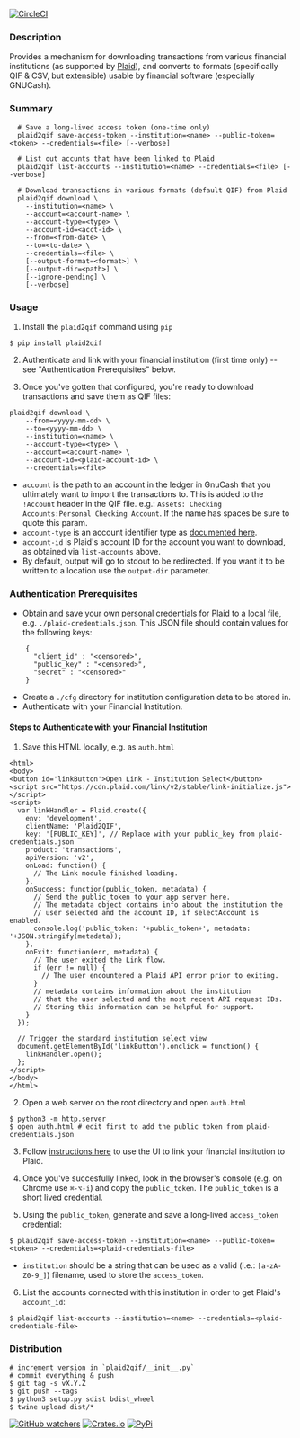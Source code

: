 [![CircleCI](https://circleci.com/gh/ebridges/plaid2qif/tree/master.svg?style=svg)](https://circleci.com/gh/ebridges/plaid2qif/tree/master)

### Description

Provides a mechanism for downloading transactions from various financial institutions (as supported by [Plaid](https://www.plaid.com)), and converts to formats (specifically QIF & CSV, but extensible) usable by financial software (especially GNUCash).

### Summary

```
  # Save a long-lived access token (one-time only)
  plaid2qif save-access-token --institution=<name> --public-token=<token> --credentials=<file> [--verbose]

  # List out accunts that have been linked to Plaid
  plaid2qif list-accounts --institution=<name> --credentials=<file> [--verbose]

  # Download transactions in various formats (default QIF) from Plaid
  plaid2qif download \
    --institution=<name> \
    --account=<account-name> \
    --account-type=<type> \
    --account-id=<acct-id> \
    --from=<from-date> \
    --to=<to-date> \
    --credentials=<file> \
    [--output-format=<format>] \
    [--output-dir=<path>] \
    [--ignore-pending] \
    [--verbose]
```

### Usage

1. Install the `plaid2qif` command using `pip`

```
$ pip install plaid2qif
```

2. Authenticate and link with your financial institution (first time only) -- see "Authentication Prerequisites" below.

3. Once you've gotten that configured, you're ready to download transactions and save them as QIF files:

```
plaid2qif download \
    --from=<yyyy-mm-dd> \
    --to=<yyyy-mm-dd> \
    --institution=<name> \
    --account-type=<type> \
    --account=<account-name> \
    --account-id=<plaid-account-id> \
    --credentials=<file>
```

  * `account` is the path to an account in the ledger in GnuCash that you ultimately want to import the transactions to.  This is added to the `!Account` header in the QIF file.  e.g.: `Assets: Checking Accounts:Personal Checking Account`.  If the name has spaces be sure to quote this param.
  * `account-type` is an account identifier type as [documented here](https://github.com/Gnucash/gnucash/blob/cdb764fec525642bbe85dd5a0a49ec967c55f089/gnucash/import-export/qif-imp/file-format.txt#L23).
  * `account-id` is Plaid's account ID for the account you want to download, as obtained via `list-accounts` above.
  * By default, output will go to stdout to be redirected.  If you want it to be written to a location use the `output-dir` parameter.

### Authentication Prerequisites

* Obtain and save your own personal credentials for Plaid to a local file, e.g. `./plaid-credentials.json`. This JSON file should contain values for the following keys:
```
    {
      "client_id" : "<censored>",
      "public_key" : "<censored>",
      "secret" : "<censored>"
    }
```
* Create a `./cfg` directory for institution configuration data to be stored in.
* Authenticate with your Financial Institution.

#### Steps to Authenticate with your Financial Institution

1. Save this HTML locally, e.g. as `auth.html`

```
<html>
<body>
<button id='linkButton'>Open Link - Institution Select</button>
<script src="https://cdn.plaid.com/link/v2/stable/link-initialize.js"></script>
<script>
  var linkHandler = Plaid.create({
    env: 'development',
    clientName: 'Plaid2QIF',
    key: '[PUBLIC_KEY]', // Replace with your public_key from plaid-credentials.json
    product: 'transactions',
    apiVersion: 'v2',
    onLoad: function() {
      // The Link module finished loading.
    },
    onSuccess: function(public_token, metadata) {
      // Send the public_token to your app server here.
      // The metadata object contains info about the institution the
      // user selected and the account ID, if selectAccount is enabled.
      console.log('public_token: '+public_token+', metadata: '+JSON.stringify(metadata));
    },
    onExit: function(err, metadata) {
      // The user exited the Link flow.
      if (err != null) {
        // The user encountered a Plaid API error prior to exiting.
      }
      // metadata contains information about the institution
      // that the user selected and the most recent API request IDs.
      // Storing this information can be helpful for support.
    }
  });

  // Trigger the standard institution select view
  document.getElementById('linkButton').onclick = function() {
    linkHandler.open();
  };
</script>
</body>
</html>
```

2. Open a web server on the root directory and open `auth.html`

```
$ python3 -m http.server
$ open auth.html # edit first to add the public token from plaid-credentials.json
```

3. Follow [instructions here](https://plaid.com/docs/quickstart/#creating-items-with-link-and-the-api) to use the UI to link your financial institution to Plaid.

4. Once you've succesfully linked, look in the browser's console (e.g. on Chrome use `⌘-⌥-i`) and copy the `public_token`.  The `public_token` is a short lived credential.

5. Using the `public_token`, generate and save a long-lived `access_token` credential:

```
$ plaid2qif save-access-token --institution=<name> --public-token=<token> --credentials=<plaid-credentials-file>
```

  * `institution` should be a string that can be used as a valid (i.e.: `[a-zA-Z0-9_]`) filename, used to store the `access_token`.

6. List the accounts connected with this institution in order to get Plaid's `account_id`:

```
$ plaid2qif list-accounts --institution=<name> --credentials=<plaid-credentials-file>
```

### Distribution

```
# increment version in `plaid2qif/__init__.py`
# commit everything & push
$ git tag -s vX.Y.Z
$ git push --tags
$ python3 setup.py sdist bdist_wheel
$ twine upload dist/*
```

[![GitHub watchers](https://img.shields.io/github/watchers/badges/shields.svg?style=social&label=Watch&style=flat-square)]()
[![Crates.io](https://img.shields.io/crates/l/rustc-serialize.svg?style=flat-square)]()
[![PyPi](https://img.shields.io/pypi/v/plaid2qif.svg?style=flat-square)]()
